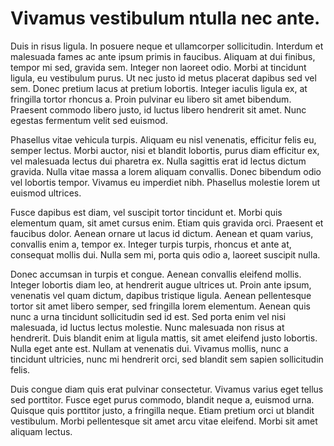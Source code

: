 # Vivamus vestibulum ntulla nec ante.

Duis in risus ligula. In posuere neque et ullamcorper sollicitudin. Interdum et malesuada fames ac ante ipsum primis in faucibus. Aliquam at dui finibus, tempor mi sed, gravida sem. Integer non laoreet odio. Morbi at tincidunt ligula, eu vestibulum purus. Ut nec justo id metus placerat dapibus sed vel sem. Donec pretium lacus at pretium lobortis. Integer iaculis ligula ex, at fringilla tortor rhoncus a. Proin pulvinar eu libero sit amet bibendum. Praesent commodo libero justo, id luctus libero hendrerit sit amet. Nunc egestas fermentum velit sed euismod.

Phasellus vitae vehicula turpis. Aliquam eu nisl venenatis, efficitur felis eu, semper lectus. Morbi auctor, nisi et blandit lobortis, purus diam efficitur ex, vel malesuada lectus dui pharetra ex. Nulla sagittis erat id lectus dictum gravida. Nulla vitae massa a lorem aliquam convallis. Donec bibendum odio vel lobortis tempor. Vivamus eu imperdiet nibh. Phasellus molestie lorem ut euismod ultrices.

Fusce dapibus est diam, vel suscipit tortor tincidunt et. Morbi quis elementum quam, sit amet cursus enim. Etiam quis gravida orci. Praesent et faucibus dolor. Aenean ornare ut lacus id dictum. Aenean et quam varius, convallis enim a, tempor ex. Integer turpis turpis, rhoncus et ante at, consequat mollis dui. Nulla sem mi, porta quis odio a, laoreet suscipit nulla.

Donec accumsan in turpis et congue. Aenean convallis eleifend mollis. Integer lobortis diam leo, at hendrerit augue ultrices ut. Proin ante ipsum, venenatis vel quam dictum, dapibus tristique ligula. Aenean pellentesque tortor sit amet libero semper, sed fringilla lorem elementum. Aenean quis nunc a urna tincidunt sollicitudin sed id est. Sed porta enim vel nisi malesuada, id luctus lectus molestie. Nunc malesuada non risus at hendrerit. Duis blandit enim at ligula mattis, sit amet eleifend justo lobortis. Nulla eget ante est. Nullam at venenatis dui. Vivamus mollis, nunc a tincidunt ultricies, nunc mi hendrerit orci, sed blandit sem sapien sollicitudin felis.

Duis congue diam quis erat pulvinar consectetur. Vivamus varius eget tellus sed porttitor. Fusce eget purus commodo, blandit neque a, euismod urna. Quisque quis porttitor justo, a fringilla neque. Etiam pretium orci ut blandit vestibulum. Morbi pellentesque sit amet arcu vitae eleifend. Morbi sit amet aliquam lectus.